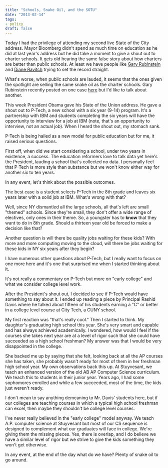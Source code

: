 ```yaml
---
title: "Schools, Snake Oil, and the SOTU"
date: "2013-02-14"
tags:
- policy
draft: false
---
```



Today I had the privilege of attending my second live State of the City
address. Mayor Bloomberg didn't spend as much time on education as he
did at last year's address but he did take a moment to give a shout out
to charter schools. It gets old hearing the same false story about how
charters are better than public schools. At least we have people
like <a href="http://garyrubinstein.teachforus.org/">Gary
Rubinstein</a> and <a href="http://dianeravitch.net/">Diane
Ravitch</a> trying to set the record straight.

What's worse, when public schools are lauded, it seems that the ones
given the spotlight are selling the same snake oil as the charter
schools. Gary Rubinstein recently posted on one
case <a href="http://garyrubinstein.teachforus.org/2013/02/13/the-status-quo-miracle-district/">here</a>
but I'd like to talk about another.

This week President Obama gave his State of the Union address. He
gave a shout out to P-Tech, a new school with a six year (9-14)
program. It's a partnership with IBM and students completing the six
years will have the opportunity to interview for a job at IBM (note,
that's an opportunity to interview, not an actual job). When I heard
the shout out, my stomach sank.

P-Tech is being hailed as a new model for public education but for me,
it raised serious questions.

First off, when did we start considering a school, under two years in
existence, a success. The education reformers love to talk data yet
here's the President, lauding a school that's collected no data. I
personally feel that P-Tech is more style than substance but we won't
know either way for another six to ten years.

In any event, let's think about the possible outcomes.

The best case is a student selects P-Tech in the 8th grade and leaves
six years later with a solid job at IBM. What's wrong with that?

Well, since NY dismantled all the large schools, all that's left are
small "themed" schools. Since they're small, they don't offer a wide
range of electives, only ones in their theme. So, a youngster has
to <b>know</b> that they want to do in 8th grade. Should a thirteen
year old be forced to make a decision like that?

Another question is will there be quality jobs waiting for these
kids? With more and more computing moving to the cloud, will there be
jobs waiting for these kids in NY six years after they begin?

I have numerous other questions about P-Tech, but I really want to
focus on one more here and it's one that surprised me when I started
thinking about it.

It's not really a commentary on P-Tech but more on "early college" and
what we consider college level work.

After the President's shout out, I decided to see if P-Tech would have
something to say about it. I ended up reading a piece by Principal
Rashid Davis where he talked about fifteen of his students earning a
"C" or better in a college level course at City Tech, a CUNY school.

My first reaction was "that's really cool." Then I started to
think. My daughter's graduating high school this year. She's very
smart and capable and has always achieved academically. I wondered,
how would I feel if the courses she takes next year are at a level of
rigor such that she could have succeeded as a high school freshman? My
answer was that I would be very disappointed in the college.

She backed me up by saying that she felt, looking back at all the AP
courses she has taken, she probably wasn't ready for most of them in
her freshman high school year. My own observations back this up. At
Stuyvesant, we teach an enhanced version of the old AB AP Computer
Science curriculum. We teach this to students in their junior
year. Years ago, I had some sophomores enrolled and while a few
succeeded, most of the time, the kids just weren't ready.

I don't mean to say anything demeaning to Mr. Davis' students here,
but if our colleges are teaching courses in which a typical high school
freshman can excel, then  maybe they shouldn't be college level courses.

I've never really believed in the "early college" model anyway. We
teach A.P. computer science at Stuyvesant but most of our CS sequence
is designed to complement what our graduates will face in
college. We're giving them the missing pieces. Yes, there is overlap,
and I do believe we have a similar level of rigor but we strive to
give the kids something they won't get otherwise.

In any event, at the end of the day what do we have? Plenty of snake
oil to go around.

